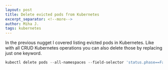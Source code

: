 ```yaml
---
layout: post
title: Delete evicted pods from Kubernetes
excerpt_separator: <!--more-->
author: Miha J.
tags: kubernetes
---
```


In the previous nugget I covered listing evicted pods in Kubernetes. Like with all CRUD Kubernetes operations you can also delete those by replacing just one keyword.

```powershell
kubectl delete pods --all-namespaces --field-selector 'status.phase==Failed'
```